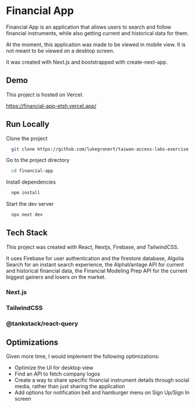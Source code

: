 # Financial App

Financial App is an application that allows users to
search and follow financial instruments, while also
getting current and historical data for them.

At the moment, this application was made to be viewed in mobile
view. It is not meant to be viewed on a desktop screen.

It was created with Next.js and bootstrapped with create-next-app.

## Demo

This project is hosted on Vercel.

https://financial-app-etsh.vercel.app/

## Run Locally

Clone the project

```bash
  git clone https://github.com/lukegronert/taiwan-access-labs-exercise.git
```

Go to the project directory

```bash
  cd financial-app
```

Install dependencies

```bash
  npm install
```

Start the dev server

```bash
  npx next dev
```

## Tech Stack

This project was created with React, Nextjs, Firebase, and TailwindCSS.

It uses Firebase for user authentication and the firestore database, Algolia Search for an instant search experience, the AlphaVantage API for current and historical financial data, the Financial Modeling Prep API for the current biggest gainers and losers on the market.

### Next.js

### TailwindCSS

### @tankstack/react-query

## Optimizations

Given more time, I would implement the following optimizations:

- Optimize the UI for desktop view
- Find an API to fetch company logos
- Create a way to share specific financial instrument details through social media, rather than just sharing the application
- Add options for notification bell and hamburger menu on Sign Up/Sign In screen
